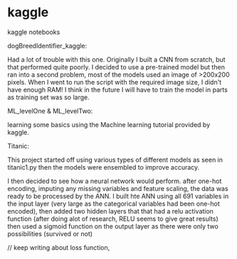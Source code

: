 # kaggle
kaggle notebooks


dogBreedIdentifier_kaggle:

Had a lot of trouble with this one. Originally I built a CNN from scratch, but that performed quite poorly. 
I decided to use a pre-trained model but then ran into a second problem, most of the models used an image of >200x200 pixels. 
When I went to run the script with the required image size, I didn't have enough RAM! 
I think in the future I will have to train the model in parts as training set was so large.

ML_levelOne & ML_levelTwo:

learning some basics using the Machine learning tutorial provided by kaggle. 

Titanic: 

This project started off using various types of different models as seen in titanic1.py 
then the models were ensembled to improve accuracy.

I then decided to see how a neural network would perform.
after one-hot encoding, imputing any missing variables and feature scaling, the data was ready to be processed by the ANN.
I built hte ANN using all 691 variables in the input layer (very large as the categorical variables had been one-hot encoded),
then added two hidden layers that that had a relu activation function (after doing alot of research, RELU seems to give great results)
then used a sigmoid function on the output layer as there were only two possibilities (survived or not)

// keep writing about loss function, 

